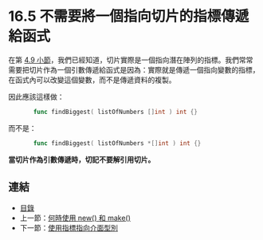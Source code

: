 # 16.5 不需要將一個指向切片的指標傳遞給函式

在第 [4.9 小節](04.9.md)，我們已經知道，切片實際是一個指向潛在陣列的指標。我們常常需要把切片作為一個引數傳遞給函式是因為：實際就是傳遞一個指向變數的指標，在函式內可以改變這個變數，而不是傳遞資料的複製。

因此應該這樣做：

```go
       func findBiggest( listOfNumbers []int ) int {}
```

而不是：

```go
       func findBiggest( listOfNumbers *[]int ) int {}
```

**當切片作為引數傳遞時，切記不要解引用切片。**

## 連結

- [目錄](directory.md)
- 上一節：[何時使用 new() 和 make()](16.4.md)
- 下一節：[使用指標指向介面型別](16.6.md)
